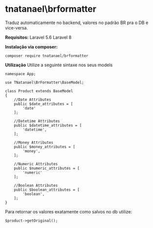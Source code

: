 
# tnatanael\brformatter

Traduz automaticamente no backend, valores no padrão BR pra o DB e vice-versa.

**Requisitos:**
Laravel 5.6
Laravel 8

**Instalação via composer:**

    composer require tnatanael/brformatter


**Utilização**
Utilize a seguinte sintaxe nos seus models

    
    namespace App;
    
    use TNatanael\BrFormatter\BaseModel;
    
    class Product extends BaseModel
    {
        //Date Attributes
        public $date_attributes = [
            'date'
        ];
    
        //Datetime Attributes
        public $datetime_attributes = [
            'datetime',
        ];
    
        //Money Attributes
        public $money_attributes = [
            'money',
        ];
    
        //Numeric Attributes
        public $numeric_attributes = [
            'numeric'
        ];
    
        //Boolean Attributes
        public $boolean_attributes = [
            'boolean',
        ];
    }

Para retornar os valores exatamente como salvos no db utilize:

    $product->getOriginal();

